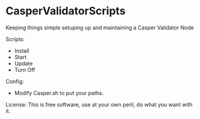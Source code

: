 # CasperValidatorScripts
Keeping things simple setuping up and maintaining a Casper Validator Node

Scripts:
* Install
* Start
* Update
* Turn Off

Config:
* Modify Casper.sh to put your paths. 

License:
This is free software, use at your own peril, do what you want with it. 
